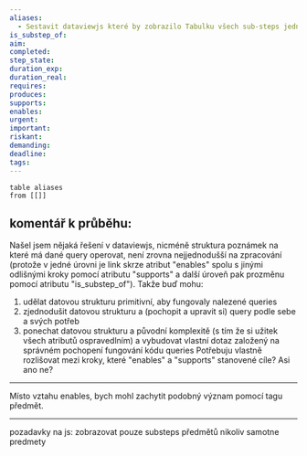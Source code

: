 ```yaml
---
aliases:
  - Sestavit dataviewjs které by zobrazilo Tabulku všech sub-steps jednotlivých předmětů z tohoto semestru.
is_substep_of: 
aim: 
completed: 
step_state: 
duration_exp: 
duration_real: 
requires: 
produces: 
supports: 
enables: 
urgent: 
important: 
riskant: 
demanding: 
deadline: 
tags:
---
```


```dataview
table aliases
from [[]]
```
## komentář k průběhu: 
Našel jsem nějaká řešení v dataviewjs, nicméně struktura poznámek na které má dané query operovat, není zrovna nejjednodušší na zpracování (protože v jedné úrovni je link skrze atribut "enables" spolu s jinými odlišnými kroky pomocí atributu "supports" a další úroveň pak prozměnu pomocí atributu "is_substep_of").
Takže buď mohu:
1) udělat datovou strukturu primitivní, aby fungovaly nalezené queries
2) zjednodušit datovou strukturu a (pochopit a upravit si) query podle sebe a svých potřeb
3) ponechat datovou strukturu a původní komplexitě (s tím že si užitek všech atributů ospravedlním) a vybudovat vlastní dotaz založený na správném pochopení fungování kódu queries
Potřebuju vlastně rozlišovat mezi kroky, které "enables" a "supports" stanovené cíle? Asi ano ne?

---
Místo vztahu enables, bych mohl zachytit podobný význam pomocí tagu předmět.

---
pozadavky na js:
zobrazovat pouze substeps předmětů nikoliv samotne predmety